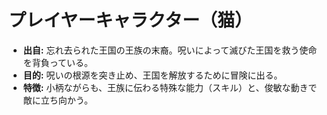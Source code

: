 # プレイヤーキャラクター（猫）

- **出自:** 忘れ去られた王国の王族の末裔。呪いによって滅びた王国を救う使命を背負っている。
- **目的:** 呪いの根源を突き止め、王国を解放するために冒険に出る。
- **特徴:** 小柄ながらも、王族に伝わる特殊な能力（スキル）と、俊敏な動きで敵に立ち向かう。